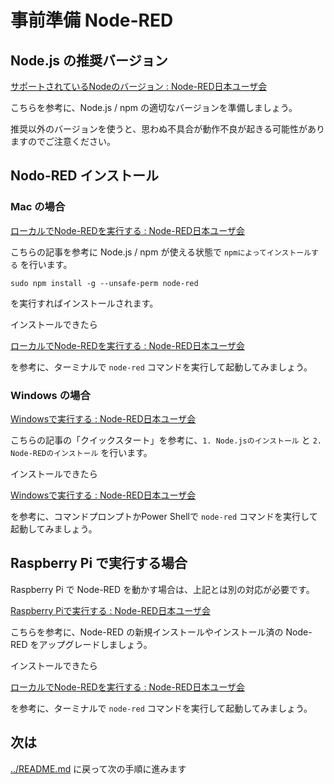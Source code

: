 # 事前準備 Node-RED

## Node.js の推奨バージョン

[サポートされているNodeのバージョン : Node\-RED日本ユーザ会](https://nodered.jp/docs/faq/node-versions)

こちらを参考に、Node.js / npm の適切なバージョンを準備しましょう。

推奨以外のバージョンを使うと、思わぬ不具合が動作不良が起きる可能性がありますのでご注意ください。

## Nodo-RED インストール

### Mac の場合

[ローカルでNode\-REDを実行する : Node\-RED日本ユーザ会](https://nodered.jp/docs/getting-started/local)

こちらの記事を参考に Node.js / npm が使える状態で `npmによってインストールする`  を行います。

```
sudo npm install -g --unsafe-perm node-red
```

を実行すればインストールされます。

インストールできたら

[ローカルでNode\-REDを実行する : Node\-RED日本ユーザ会](https://nodered.jp/docs/getting-started/local#%E5%AE%9F%E8%A1%8C%E3%81%99%E3%82%8B)

を参考に、ターミナルで `node-red` コマンドを実行して起動してみましょう。

### Windows の場合

[Windowsで実行する : Node\-RED日本ユーザ会](https://nodered.jp/docs/getting-started/windows)

こちらの記事の「クイックスタート」を参考に、`1. Node.jsのインストール` と `2. Node-REDのインストール` を行います。

インストールできたら

[Windowsで実行する : Node\-RED日本ユーザ会](https://nodered.jp/docs/getting-started/windows#windows%E3%81%A7%E5%AE%9F%E8%A1%8C%E3%81%99%E3%82%8B)

を参考に、コマンドプロンプトかPower Shellで `node-red` コマンドを実行して起動してみましょう。

## Raspberry Pi で実行する場合

Raspberry Pi で Node-RED を動かす場合は、上記とは別の対応が必要です。

[Raspberry Piで実行する : Node\-RED日本ユーザ会](https://nodered.jp/docs/getting-started/raspberrypi)

こちらを参考に、Node-RED の新規インストールやインストール済の Node-RED をアップグレードしましょう。

インストールできたら

[ローカルでNode\-REDを実行する : Node\-RED日本ユーザ会](https://nodered.jp/docs/getting-started/local#%E5%AE%9F%E8%A1%8C%E3%81%99%E3%82%8B)

を参考に、ターミナルで `node-red` コマンドを実行して起動してみましょう。

## 次は

[../README.md](README) に戻って次の手順に進みます